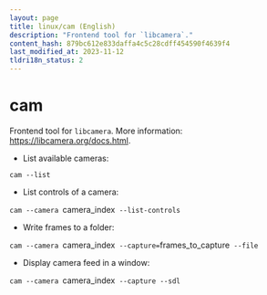```yaml
---
layout: page
title: linux/cam (English)
description: "Frontend tool for `libcamera`."
content_hash: 879bc612e833daffa4c5c28cdff454590f4639f4
last_modified_at: 2023-11-12
tldri18n_status: 2
---
```

# cam

Frontend tool for `libcamera`.
More information: <https://libcamera.org/docs.html>.

- List available cameras:

`cam --list`

- List controls of a camera:

`cam --camera `<span class="tldr-var badge badge-pill bg-dark-lm bg-white-dm text-white-lm text-dark-dm font-weight-bold">camera_index</span>` --list-controls`

- Write frames to a folder:

`cam --camera `<span class="tldr-var badge badge-pill bg-dark-lm bg-white-dm text-white-lm text-dark-dm font-weight-bold">camera_index</span>` --capture=`<span class="tldr-var badge badge-pill bg-dark-lm bg-white-dm text-white-lm text-dark-dm font-weight-bold">frames_to_capture</span>` --file`

- Display camera feed in a window:

`cam --camera `<span class="tldr-var badge badge-pill bg-dark-lm bg-white-dm text-white-lm text-dark-dm font-weight-bold">camera_index</span>` --capture --sdl`
